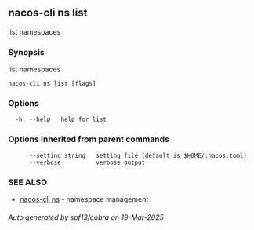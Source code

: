 ## nacos-cli ns list

list namespaces

### Synopsis

list namespaces

```
nacos-cli ns list [flags]
```

### Options

```
  -h, --help   help for list
```

### Options inherited from parent commands

```
      --setting string   setting file (default is $HOME/.nacos.toml)
      --verbose          verbose output
```

### SEE ALSO

* [nacos-cli ns](nacos-cli_ns.md)	 - namespace management

###### Auto generated by spf13/cobra on 19-Mar-2025
